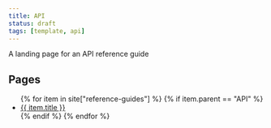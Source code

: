 ```yaml
---
title: API
status: draft
tags: [template, api]
---
```


A landing page for an API reference guide

<h2>Pages</h2>
<ul>
{% for item in site["reference-guides"] %}
{% if item.parent == "API" %}
  <li><a href="{{ item.url | relative_url }}">{{ item.title }}</a></li>
{% endif %}
{% endfor %}
</ul>
